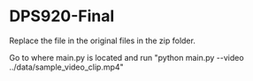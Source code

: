 # DPS920-Final

Replace the file in the original files in the zip folder.

Go to where main.py is located and run "python main.py --video ../data/sample_video_clip.mp4"

